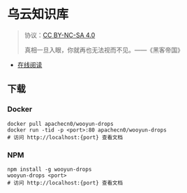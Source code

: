 <!--
    需要填充的占位符：
    
    README.md
    
        乌云知识库：文档中文名
        {nameEn}：文档英文名
        {urlEn}：文档原始链接
        wooyun：域名前缀
        飞龙：负责人名称
        wizardforcel：负责人 Github 用户名
        562826179：负责人 QQ
        wooyun-drops：ApacheCN 的 Github 仓库名称
        wooyun-drops：DockerHub 仓库名称
        wooyun-drops：PYPI 包名称
        wooyun-drops：NPM 包名称
    
    CNAME
    
        wooyun：域名前缀

    index.html
    
        乌云知识库：文档中文名
        #333：显示颜色
        wooyun-drops：ApacheCN 的 Github 仓库名称

    asset/docsify-flygon-footer.js
    
        wooyun-drops：ApacheCN 的 Github 仓库名称
-->

# 乌云知识库

> 协议：[CC BY-NC-SA 4.0](http://creativecommons.org/licenses/by-nc-sa/4.0/)
> 
> 真相一旦入眼，你就再也无法视而不见。——《黑客帝国》

* [在线阅读](https://wooyun.flygon.net)

## 下载

### Docker

```
docker pull apachecn0/wooyun-drops
docker run -tid -p <port>:80 apachecn0/wooyun-drops
# 访问 http://localhost:{port} 查看文档
```

### NPM

```
npm install -g wooyun-drops
wooyun-drops <port>
# 访问 http://localhost:{port} 查看文档
```
